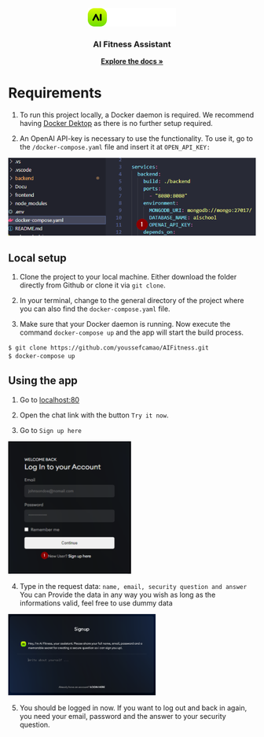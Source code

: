 <!-- PROJECT LOGO -->
<br />
<div align="center">
  <a href="https://github.com/youssefcamao/AIFitness">
    <img src="frontend/src/assets/AI-logo.png" alt="Logo">
  </a>

  <h3 align="center">AI Fitness Assistant</h3>
  <p align="center">
    <a href="Docu/AI_Fitness_doku.pdf" target=”_blank”><strong>Explore the docs »</strong></a>
  </p>
</div>

<!-- GETTING STARTED -->
# Requirements

1. To run this project locally, a Docker daemon is required.
We recommend having [Docker Dektop](https://www.docker.com/products/docker-desktop/) as there is no further setup required.

2. An OpenAI API-key is necessary to use the functionality.
To use it, go to the `/docker-compose.yaml` file and insert it at `OPEN_API_KEY:`

<img src="screenshots/docker_compose_setup.png" alt="filebrowser">

## Local setup

1. Clone the project to your local machine. Either download the folder directly from Github or clone it via `git clone`.

2. In your terminal, change to the general directory of the project where you can also find the `docker-compose.yaml` file.

3. Make sure that your Docker daemon is running. Now execute the command `docker-compose up` and the app will start the build process.
```bash
$ git clone https://github.com/youssefcamao/AIFitness.git
$ docker-compose up
```
  

## Using the app

1. Go to [localhost:80](localhost:80)

2. Open the chat link with the button `Try it now`.

3. Go to `Sign up here`

<img src="screenshots/signup_button.png" alt="signup" width="250px">

4. Type in the request data: `name, email, security question and answer`
You can Provide the data in any way you wish as long as the informations valid, feel free to use dummy data

<img src="screenshots/singup_mask.png" alt="signup mask" width="300px">

5. You should be logged in now. If you want to log out and back in again, you need your email, password and the answer to your security question.
